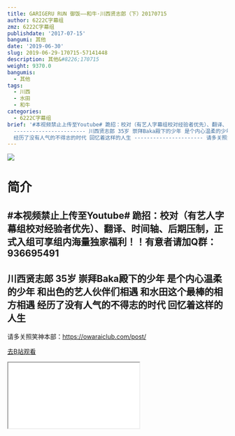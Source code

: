 ```yaml
---
title: GARIGERU RUN 御饭——和牛·川西贤志郎（下）20170715
author: 6222C字幕组
zmz: 6222C字幕组
publishdate: '2017-07-15'
bangumi: 其他
date: '2019-06-30'
slug: 2019-06-29-170715-57141448
description: 其他&#8226;170715
weight: 9370.0
bangumis:
  - 其他
tags:
  - 川西
  - 水田
  - 和牛
categories:
  - 6222C字幕组
brief: '#本视频禁止上传至Youtube# 跪招：校对（有艺人字幕组校对经验者优先）、翻译、时间轴、后期压制，正式入组可享组内海量独家福利！！有意者请加Q群：936695491
  ----------------------- 川西贤志郎 35岁 崇拜Baka殿下的少年 是个内心温柔的少年 和出色的艺人伙伴们相遇 和水田这个最棒的相方相遇
  经历了没有人气的不得志的时代 回忆着这样的人生 ---------------------- 请多关照笑神本部：https://owaraiclub.com/post/'
---
```

![](https://raw.githubusercontent.com/tcgriffith/owaraisite/master/static/tmpimg/1862f8b6b78ecb9da532df169a335e42554b6b0e.jpg.480.jpg)
# 简介  
#本视频禁止上传至Youtube#
跪招：校对（有艺人字幕组校对经验者优先）、翻译、时间轴、后期压制，正式入组可享组内海量独家福利！！有意者请加Q群：936695491
-----------------------
川西贤志郎 35岁
崇拜Baka殿下的少年
是个内心温柔的少年
和出色的艺人伙伴们相遇
和水田这个最棒的相方相遇
经历了没有人气的不得志的时代
回忆着这样的人生
----------------------
请多关照笑神本部：https://owaraiclub.com/post/  

[去B站观看](https://www.bilibili.com/video/av57141448/)
<div class ="resp-container"><iframe class="testiframe" src="//player.bilibili.com/player.html?aid=57141448"", scrolling="no", allowfullscreen="true" > </iframe></div> 
